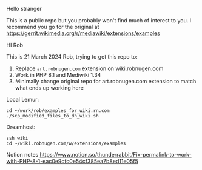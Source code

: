 Hello stranger

This is a public repo but you probably won't find much of interest to you.  I recommend you go for the original at
https://gerrit.wikimedia.org/r/mediawiki/extensions/examples

HI Rob

This is 21 March 2024 Rob, trying to get this repo to:

1. Replace `art.robnugen.com` extension on wiki.robnugen.com
2. Work in PHP 8.1 and Mediwiki 1.34
3. Minimally change original repo for art.robnugen.com extension to match what ends up working here

Local Lemur:

```
cd ~/work/rob/examples_for_wiki.rn.com
./scp_modified_files_to_dh_wiki.sh
```

Dreamhost:

```
ssh wiki
cd ~/wiki.robnugen.com/w/extensions/examples
```

Notion notes
https://www.notion.so/thunderrabbit/Fix-permalink-to-work-with-PHP-8-1-eac0e9cfc0e54cf385ea7b8ed11e05f5



